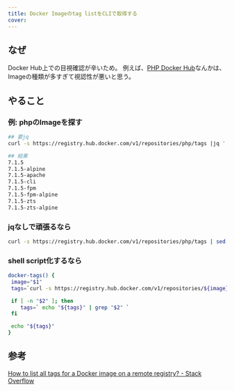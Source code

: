```yaml
---
title: Docker Imageのtag listをCLIで取得する
cover:
---
```


## なぜ
Docker Hub上での目視確認が辛いため。
例えば、[PHP Docker Hub](https://hub.docker.com/_/php/)なんかは、Imageの種類が多すぎて視認性が悪いと思う。

## やること

### 例: phpのImageを探す

```bash
## 要jq
curl -s https://registry.hub.docker.com/v1/repositories/php/tags |jq '.[].name' |grep 7.1.5

## 結果
7.1.5
7.1.5-alpine
7.1.5-apache
7.1.5-cli
7.1.5-fpm
7.1.5-fpm-alpine
7.1.5-zts
7.1.5-zts-alpine
```

### jqなしで頑張るなら

```bash
curl -s https://registry.hub.docker.com/v1/repositories/php/tags | sed -e 's/[][]//g' -e 's/"//g' -e 's/ //g' | tr '}' '\n'  | awk -F: '{print $3}' |grep 7.1.5
```

### shell script化するなら

```bash
docker-tags() {
 image="$1"
 tags=`curl -s https://registry.hub.docker.com/v1/repositories/${image}/tags |jq '.[].name'`

 if [ -n "$2" ]; then
    tags=` echo "${tags}" | grep "$2" `
 fi

 echo "${tags}"
}
```

## 参考
[How to list all tags for a Docker image on a remote registry? - Stack Overflow](https://stackoverflow.com/questions/28320134/how-to-list-all-tags-for-a-docker-image-on-a-remote-registry/39454426)
